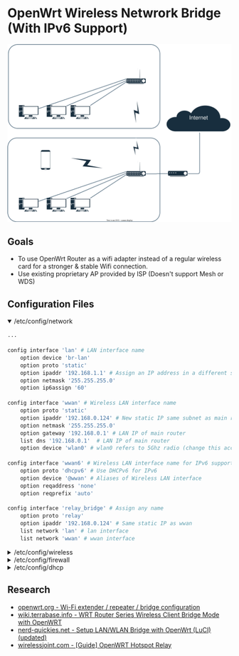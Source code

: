 <!-- markdownlint-configure-file { "MD010": { "code_blocks": false } } -->
# OpenWrt Wireless Netwrork Bridge (With IPv6 Support)

<p align="center">
<img src="./diag0.drawio.svg" width="800" >
</p>

## Goals

- To use OpenWrt Router as a wifi adapter instead of a regular wireless card for a stronger & stable Wifi connection.
- Use existing proprietary AP provided by ISP (Doesn't support Mesh or WDS)

## Configuration Files

<details open>
  <summary>/etc/config/network</summary>  

```bash
...

config interface 'lan' # LAN interface name
	option device 'br-lan'
	option proto 'static'
	option ipaddr '192.168.1.1' # Assign an IP address in a different subnet
	option netmask '255.255.255.0'
	option ip6assign '60'

config interface 'wwan' # Wireless LAN interface name
	option proto 'static' 
	option ipaddr '192.168.0.124' # New static IP same subnet as main router
	option netmask '255.255.255.0'
	option gateway '192.168.0.1' # LAN IP of main router
	list dns '192.168.0.1'  # LAN IP of main router
	option device 'wlan0' # wlan0 refers to 5Ghz radio (change this accordingly)

config interface 'wwan6' # Wireless LAN interface name for IPv6 support
	option proto 'dhcpv6' # Use DHCPv6 for IPv6 
	option device '@wwan' # Aliases of Wireless LAN interface
	option reqaddress 'none' 
	option reqprefix 'auto'

config interface 'relay_bridge' # Assign any name
	option proto 'relay' 
	option ipaddr '192.168.0.124' # Same static IP as wwan
	list network 'lan' # lan interface
	list network 'wwan' # wwan interface

```

</details>

<details>
  <summary>/etc/config/wireless</summary>

```bash

config wifi-device 'radio0' # This is for 5Ghz radio
	option type 'mac80211'
	option path 'pci0000:00/0000:00:00.0'
	option band '5g'
	option htmode 'VHT80' # Wifi channel width
	option channel 'auto' 
	option country 'MY' # Wifi country code
	option cell_density '0'

config wifi-device 'radio1' # This is for 2.4Ghz radio
	option type 'mac80211'
	option path 'platform/ahb/18100000.wmac'
	option channel 'auto'
	option country 'MY' # Wifi country code
	option band '2g'
	option htmode 'HT20' 
	option disabled '1' # Disable 2.4Ghz if you use 5Ghz

config wifi-iface 'wifinet2'
	option device 'radio0' # Use 5Ghz radio
	option mode 'sta'
	option network 'wwan' # Assign to Wireless LAN interface
	option ssid 'My Wifi Hotspot' # Wifi Name
	option encryption 'psk2' # Wifi encryption modes 
	option key '********' # Wifi Password

```

</details>

<details>
  <summary>/etc/config/firewall</summary>

```bash
...

config zone
	option name 'lan'
	option input 'ACCEPT'
	option output 'ACCEPT'
	option forward 'ACCEPT'
	list network 'lan' # lan interface
	list network 'wwan' # wwan interface
	list network 'wwan6' # wwan6 interface
	list network 'relay_bridge' # relay bridge interface
```

</details>

<details>
  <summary>/etc/config/dhcp</summary>

```bash
...

config dhcp 'lan'
	option interface 'lan'
	option start '100'
	option limit '150'
	option leasetime '12h'
	option dhcpv4 'server'
	option ignore '1' # Disable DHCP for this interface
	option ra 'relay' # For IPv6 relay
	option ndp 'relay' # For IPv6 relay

config dhcp 'wwan6'
	option interface 'wwan6'
	option ignore '1' # Disable DHCP for this interface
	option master '1'
	option ra 'relay' # For IPv6 relay
	option ndp 'relay' # For IPv6 relay
```

</details>

## Research

- [openwrt.org - Wi-Fi extender / repeater / bridge configuration](https://openwrt.org/docs/guide-user/network/wifi/relay_configuration)
- [wiki.terrabase.info - WRT Router Series Wireless Client Bridge Mode with OpenWRT
](https://wiki.terrabase.info/index.php?title=WRT_Router_Series_Wireless_Client_Bridge_Mode_with_OpenWRT&mobileaction=toggle_view_desktop)
- [nerd-quickies.net - Setup LAN/WLAN Bridge with OpenWrt (LuCI) (updated)](https://www.nerd-quickies.net/2019/08/20/setup-lan-wlan-bridge-with-openwrt-luci/)
- [wirelessjoint.com - [Guide] OpenWRT Hotspot Relay](https://wirelessjoint.com/viewtopic.php?t=3667)
